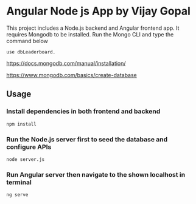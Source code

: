 # Angular Node js App by Vijay Gopal

This project includes a Node.js backend and Angular frontend app. 
It requires Mongodb to be installed. Run the Mongo CLI and type the command below 
```
use dbLeaderboard.
```

https://docs.mongodb.com/manual/installation/

https://www.mongodb.com/basics/create-database



## Usage

### Install dependencies in both frontend and backend 

```
npm install
```
### Run the Node.js server first to seed the database and configure APIs

```
node server.js
```

### Run Angular server then navigate to the shown localhost in terminal

```
ng serve
```

